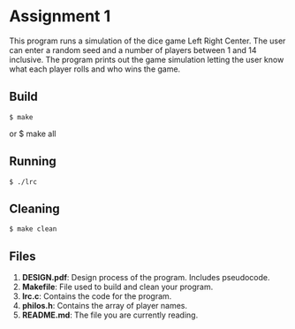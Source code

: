 # Assignment 1

This program runs a simulation of the dice game Left Right Center. The user can enter a random seed
and a number of players between 1 and 14 inclusive. The program prints out the game simulation
letting the user know what each player rolls and who wins the game.

## Build
	$ make
or
	$ make all

## Running
	$ ./lrc

## Cleaning
	$ make clean

## Files
1. **DESIGN.pdf**: Design process of the program. Includes pseudocode.
2. **Makefile**: File used to build and clean your program.
3. **lrc.c**: Contains the code for the program.
4. **philos.h**: Contains the array of player names.
5. **README.md**: The file you are currently reading.

